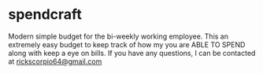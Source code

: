 # spendcraft
Modern simple budget for the bi-weekly working  employee.
This an extremely easy budget to keep track of how my you are ABLE TO SPEND along with keep a eye on bills. If you have any questions, I can be contacted at rickscorpio64@gmail.com
